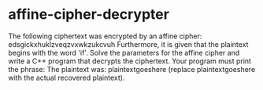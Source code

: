 # affine-cipher-decrypter
The following ciphertext was encrypted by an affine cipher:  edsgickxhuklzveqzvxwkzukcvuh  Furthermore, it is given that the plaintext begins with the word 'if'. Solve the parameters for the affine cipher and write a C++ program that decrypts the ciphertext. Your program must print the phrase:  The plaintext was: plaintextgoeshere  (replace plaintextgoeshere with the actual recovered plaintext). 
